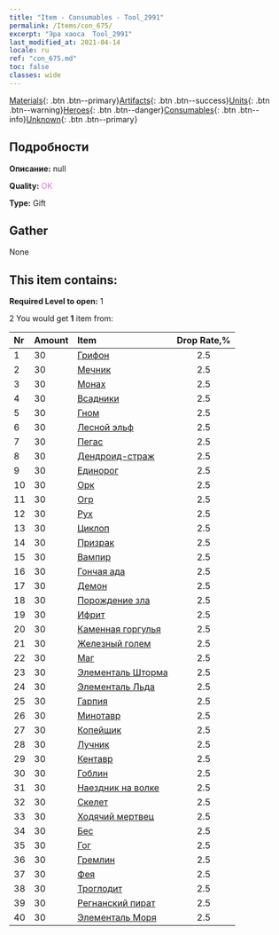 ```yaml
---
title: "Item - Consumables - Tool_2991"
permalink: /Items/con_675/
excerpt: "Эра хаоса  Tool_2991"
last_modified_at: 2021-04-14
locale: ru
ref: "con_675.md"
toc: false
classes: wide
---
```

 [Materials](/ru/Items/){: .btn .btn--primary}[Artifacts](/ru/Items/Artifacts/){: .btn .btn--success}[Units](/ru/Items/Units/){: .btn .btn--warning}[Heroes](/ru/Items/Heroes/){: .btn .btn--danger}[Consumables](/ru/Items/Consumables/){: .btn .btn--info}[Unknown](/ru/Items/Unknown/){: .btn .btn--primary}

## Подробности
 **Описание:** null

 **Quality:** <span style="color: #DA70D6">OK</span>

 **Type:** Gift

## Gather

  None

## This item contains:

 **Required Level to open:** 1

 2 You would get **1** item  from:

  | Nr | Amount |     Item    | Drop Rate,% |
  |:---|:-------|:------------|:---------:|
  | 1 | 30 | [Грифон](/ru/Items/unt_192/) | 2.5 | 
  | 2 | 30 | [Мечник](/ru/Items/unt_193/) | 2.5 | 
  | 3 | 30 | [Монах](/ru/Items/unt_194/) | 2.5 | 
  | 4 | 30 | [Всадники](/ru/Items/unt_195/) | 2.5 | 
  | 5 | 30 | [Гном](/ru/Items/unt_200/) | 2.5 | 
  | 6 | 30 | [Лесной эльф](/ru/Items/unt_201/) | 2.5 | 
  | 7 | 30 | [Пегас](/ru/Items/unt_202/) | 2.5 | 
  | 8 | 30 | [Дендроид-страж](/ru/Items/unt_203/) | 2.5 | 
  | 9 | 30 | [Единорог](/ru/Items/unt_204/) | 2.5 | 
  | 10 | 30 | [Орк](/ru/Items/unt_219/) | 2.5 | 
  | 11 | 30 | [Огр](/ru/Items/unt_220/) | 2.5 | 
  | 12 | 30 | [Рух](/ru/Items/unt_221/) | 2.5 | 
  | 13 | 30 | [Циклоп](/ru/Items/unt_222/) | 2.5 | 
  | 14 | 30 | [Призрак](/ru/Items/unt_210/) | 2.5 | 
  | 15 | 30 | [Вампир](/ru/Items/unt_211/) | 2.5 | 
  | 16 | 30 | [Гончая ада](/ru/Items/unt_228/) | 2.5 | 
  | 17 | 30 | [Демон](/ru/Items/unt_229/) | 2.5 | 
  | 18 | 30 | [Порождение зла](/ru/Items/unt_230/) | 2.5 | 
  | 19 | 30 | [Ифрит](/ru/Items/unt_231/) | 2.5 | 
  | 20 | 30 | [Каменная горгулья](/ru/Items/unt_236/) | 2.5 | 
  | 21 | 30 | [Железный голем](/ru/Items/unt_237/) | 2.5 | 
  | 22 | 30 | [Маг](/ru/Items/unt_238/) | 2.5 | 
  | 23 | 30 | [Элементаль Шторма](/ru/Items/unt_263/) | 2.5 | 
  | 24 | 30 | [Элементаль Льда](/ru/Items/unt_264/) | 2.5 | 
  | 25 | 30 | [Гарпия](/ru/Items/unt_245/) | 2.5 | 
  | 26 | 30 | [Минотавр](/ru/Items/unt_248/) | 2.5 | 
  | 27 | 30 | [Копейщик](/ru/Items/unt_190/) | 2.5 | 
  | 28 | 30 | [Лучник](/ru/Items/unt_191/) | 2.5 | 
  | 29 | 30 | [Кентавр](/ru/Items/unt_199/) | 2.5 | 
  | 30 | 30 | [Гоблин](/ru/Items/unt_217/) | 2.5 | 
  | 31 | 30 | [Наездник на волке](/ru/Items/unt_218/) | 2.5 | 
  | 32 | 30 | [Скелет](/ru/Items/unt_208/) | 2.5 | 
  | 33 | 30 | [Ходячий мертвец](/ru/Items/unt_209/) | 2.5 | 
  | 34 | 30 | [Бес](/ru/Items/unt_226/) | 2.5 | 
  | 35 | 30 | [Гог](/ru/Items/unt_227/) | 2.5 | 
  | 36 | 30 | [Гремлин](/ru/Items/unt_235/) | 2.5 | 
  | 37 | 30 | [Фея](/ru/Items/unt_262/) | 2.5 | 
  | 38 | 30 | [Троглодит](/ru/Items/unt_244/) | 2.5 | 
  | 39 | 30 | [Регнанский пират](/ru/Items/unt_273/) | 2.5 | 
  | 40 | 30 | [Элементаль Моря](/ru/Items/unt_275/) | 2.5 | 
